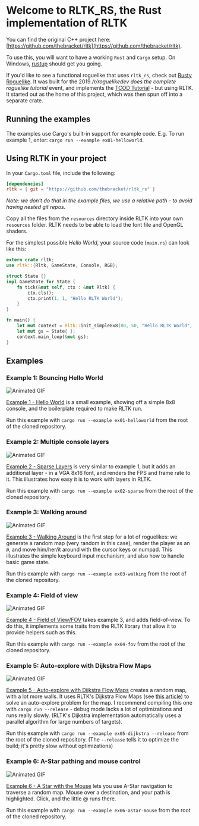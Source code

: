 # Welcome to RLTK_RS, the Rust implementation of RLTK

You can find the original C++ project here: [https://github.com/thebracket/rltk](https://github.com/thebracket/rltk).

To use this, you will want to have a working `Rust` and `Cargo` setup. On Windows, [rustup](https://rustup.rs/) should get you going.

If you'd like to see a functional roguelike that uses `rltk_rs`, check out [Rusty Roguelike](https://github.com/thebracket/rustyroguelike). It was built for the 2019 */r/roguelikedev does the complete roguelike tutorial* event, and implements the [TCOD Tutorial](http://rogueliketutorials.com/tutorials/tcod/) - but using RLTK. It started out as the home of this project, which was then spun off into a separate crate.

## Running the examples

The examples use Cargo's built-in support for example code. E.g. To run example 1, enter: `cargo run --example ex01-helloworld`.

## Using RLTK in your project

In your `Cargo.toml` file, include the following:

```toml
[dependencies]
rltk = { git = "https://github.com/thebracket/rltk_rs" }
```

*Note: we don't do that in the example files, we use a relative path - to avoid having nested git repos.*

Copy all the files from the `resources` directory inside RLTK into your own `resources` folder. RLTK needs to be able to load the font file and OpenGL shaders.

For the simplest possible *Hello World*, your source code (`main.rs`) can look like this:

```rust
extern crate rltk;
use rltk::{Rltk, GameState, Console, RGB};

struct State {}
impl GameState for State {
    fn tick(&mut self, ctx : &mut Rltk) {
        ctx.cls();
        ctx.print(1, 1, "Hello RLTK World");
    }
}

fn main() {
    let mut context = Rltk::init_simple8x8(80, 50, "Hello RLTK World", "resources");
    let mut gs = State{ };
    context.main_loop(&mut gs);
}
```

## Examples

### Example 1: Bouncing Hello World

![Animated GIF](/screenshots/RLTK_RS_EXAMPLE01.gif)

[Example 1 - Hello World](examples/ex01-helloworld.rs) is a small example, showing off a simple 8x8 console, and the boilerplate required to make RLTK run.

Run this example with `cargo run --example ex01-helloworld` from the root of the cloned repository.

### Example 2: Multiple console layers

![Animated GIF](/screenshots/RLTK_RS_EXAMPLE02.gif)

[Example 2 - Sparse Layers](examples/ex02-sparse.rs) is very similar to example 1, but it adds an additional layer - in a VGA 8x16 font, and renders the FPS and frame rate to it. This illustrates how easy it is to work with layers in RLTK.

Run this example with `cargo run --example ex02-sparse` from the root of the cloned repository.

### Example 3: Walking around

![Animated GIF](/screenshots/RLTK_RS_EXAMPLE03.gif)

[Example 3 - Walking Around](examples/ex03-walking.rs) is the first step for a lot of roguelikes: we generate a random map (very random in this case), render the player as an `@`, and move him/her/it around with the cursor keys or numpad. This illustrates the simple keyboard input mechanism, and also how to handle basic game state.

Run this example with `cargo run --example ex03-walking` from the root of the cloned repository.

### Example 4: Field of view

![Animated GIF](/screenshots/RLTK_RS_EXAMPLE04.gif)

[Example 4 - Field of View/FOV](examples/ex04-fov.rs) takes example 3, and adds field-of-view. To do this, it implements some traits from the RLTK library that allow it to provide helpers such as this.

Run this example with `cargo run --example ex04-fov` from the root of the cloned repository.

### Example 5: Auto-explore with Dijkstra Flow Maps

![Animated GIF](/screenshots/RLTK_RS_EXAMPLE05-2.gif)

[Example 5 - Auto-explore with Dijkstra Flow Maps](examples/ex05-dijkstra.rs) creates a random map, with a lot more walls. It uses RLTK's Dijkstra Flow Maps (see [this article](http://www.roguebasin.com/index.php?title=The_Incredible_Power_of_Dijkstra_Maps)) to solve an auto-explore problem for the map. I recommend compiling this one with `cargo run --release` - debug mode lacks a lot of optimizations and runs really slowly. (RLTK's Dijkstra implementation automatically uses a parallel algorithm for large numbers of targets).

Run this example with `cargo run --example ex05-dijkstra --release` from the root of the cloned repository. (The `--release` tells it to optimize the build; it's pretty slow without optimizations)

### Example 6: A-Star pathing and mouse control

![Animated GIF](/screenshots/RLTK_RS_EXAMPLE06.gif)

[Example 6 - A Star with the Mouse](examples/ex06-astar-mouse.rs) lets you use A-Star navigation to traverse a random map. Mouse over a destination, and your path is highlighted. Click, and the little @ runs there.

Run this example with `cargo run --example ex06-astar-mouse` from the root of the cloned repository.
